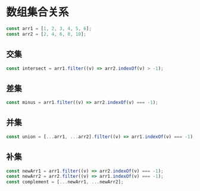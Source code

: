 # 数组集合关系

```js
const arr1 = [1, 2, 3, 4, 5, 6];
const arr2 = [2, 4, 6, 8, 10];
```

## 交集

```js
const intersect = arr1.filter((v) => arr2.indexOf(v) > -1);
```

## 差集

```js
const minus = arr1.filter((v) => arr2.indexOf(v) === -1);
```

## 并集

```js
const union = [...arr1, ...arr2].filter((v) => arr1.indexOf(v) === -1);
```

## 补集

```js
const newArr1 = arr1.filter((v) => arr2.indexOf(v) === -1);
const newArr2 = arr2.filter((v) => arr1.indexOf(v) === -1);
const complement = [...newArr1, ...newArr2];
```

